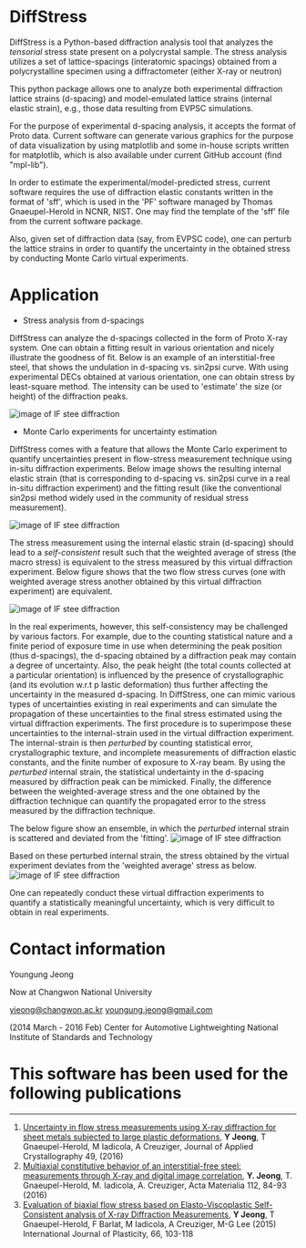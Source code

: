 DiffStress
==========
DiffStress is a Python-based diffraction analysis tool that
analyzes the *tensorial* stress state present on a polycrystal sample.
The stress analysis utilizes a set of lattice-spacings (interatomic
spacings) obtained from a polycrystalline specimen using a diffractometer
(either X-ray or neutron)


This python package allows one to analyze both experimental diffraction
lattice strains (d-spacing) and model-emulated lattice strains (internal
elastic strain), e.g., those data resulting from EVPSC simulations.


For the purpose of experimental d-spacing analysis, it accepts the format
of Proto data. Current software can generate various graphics for the
purpose of data visualization by using matplotlib and some in-house
scripts written for matplotlib, which is also available under current
GitHub account (find "mpl-lib").


In order to estimate the experimental/model-predicted stress, current
software requires the use of diffraction elastic constants written
in the format of 'sff', which is used in the 'PF' software managed by
Thomas Gnaeupel-Herold in NCNR, NIST. One may find the template of the
'sff' file from the current software package.


Also, given set of diffraction data (say, from EVPSC code), one can
perturb the lattice strains in order to quantify the uncertainty in the
obtained stress by conducting Monte Carlo virtual experiments.


Application
===========

- Stress analysis from d-spacings

DiffStress can analyze the d-spacings collected in the form of Proto X-ray system.
One can obtain a fitting result in various orientation and nicely illustrate the
goodness of fit. Below is an example of an interstitial-free steel, that shows the
undulation in d-spacing vs. sin2psi curve. With using experimental DECs obtained
at various orientation, one can obtain stress by least-square method.
The intensity can be used to 'estimate' the size (or height) of the diffraction peaks.


![image of IF stee diffraction](https://github.com/usnistgov/DiffStress/blob/dev/images/protoEx.png)


- Monte Carlo experiments for uncertainty estimation

DiffStress comes with a feature that allows the Monte Carlo experiment
to quantify uncertainties present in flow-stress measurement technique
using in-situ diffraction experiments. Below image shows the resulting
internal elastic strain (that is corresponding to d-spacing vs. sin2psi
curve in a real in-situ diffraction experiment) and the fitting result
(like the conventional sin2psi method widely used in the community of
residual stress measurement).


![image of IF stee diffraction](https://github.com/usnistgov/DiffStress/blob/dev/images/illu_1.png)



The stress measurement using the internal elastic strain (d-spacing)
should lead to a *self-consistent* result such that the weighted
average of stress (the macro stress) is equivalent to the stress
measured by this virtual diffraction experiment. Below figure shows that
the two flow stress curves (one with weighted average stress another
obtained by this virtual diffraction experiment) are equivalent.


![image of IF stee diffraction](https://github.com/usnistgov/DiffStress/blob/dev/images/illu_1f.png)


In the real experiments, however, this self-consistency may be
challenged by various factors. For example, due to the counting
statistical nature and a finite period of exposure time in use when
determining the peak position (thus d-spacings), the d-spacing obtained
by a diffraction peak may contain a degree of uncertainty. Also, the peak
height (the total counts collected at a particular orientation) is
influenced by the presence of crystallographic (and its evolution w.r.t p
lastic deformation) thus further affecting the uncertainty in the measured
d-spacing. In DiffStress, one can mimic various types of uncertainties
existing in real experiments and can simulate the propagation of these
uncertainties to the final stress estimated using the virtual diffraction
experiments. The first procedure is to superimpose these uncertainties
to the internal-strain used in the virtual diffraction experiment. The
internal-strain is then *perturbed* by counting statistical error,
crystallographic texture, and incomplete measurements of diffraction
elastic constants, and the finite number of exposure to X-ray beam. By
using the *perturbed* internal strain, the statistical undertainty in the
d-spacing measured by diffraction peak can be mimicked. Finally, the
difference between the weighted-average stress and the one obtained by
the diffraction technique can quantify the propagated error to the stress
measured by the diffraction technique.


The below figure show an ensemble, in which the *perturbed* internal
strain is scattered and deviated from the 'fitting'.
![image of IF stee diffraction](https://github.com/usnistgov/DiffStress/blob/dev/images/illu_2.png)


Based on these perturbed internal strain, the stress obtained by the
virtual experiment deviates from the 'weighted average' stress as below.
![image of IF stee diffraction](https://github.com/usnistgov/DiffStress/blob/dev/images/illu_2f.png)


One can repeatedly conduct these virtual diffraction experiments to quantify
a statistically meaningful uncertainty, which is very difficult to obtain
in real experiments.


Contact information
===================

Youngung Jeong

Now at Changwon National University

yjeong@changwon.ac.kr
youngung.jeong@gmail.com

(2014 March - 2016 Feb)
Center for Automotive Lightweighting
National Institute of Standards and Technology


This software has been used for the following publications
==========================================================
------------------------------------------------------------------------
1. [Uncertainty in flow stress measurements using X-ray diffraction for sheet metals subjected to large plastic deformations](https://doi.org/10.1107/S1600576716013662),
 **Y Jeong**, T Gnaeupel-Herold, M Iadicola, A Creuziger, Journal of Applied Crystallography 49, (2016)
2. [Multiaxial constitutive behavior of an interstitial-free steel: measurements through X-ray and digital image correlation](http://dx.doi.org/10.1016/j.actamat.2016.04.013),
 **Y. Jeong**, T. Gnaeupel-Herold, M. Iadicola, A. Creuziger, Acta Materialia 112, 84-93 (2016)
3. [Evaluation of biaxial flow stress based on Elasto-Viscoplastic Self-Consistent analysis of X-ray Diffraction Measurements](http://dx.doi.org/10.1016/j.ijplas.2014.06.009),
 **Y Jeong**, T Gnaeupel-Herold, F Barlat, M Iadicola, A Creuziger, M-G Lee (2015) International Journal of Plasticity, 66, 103-118
